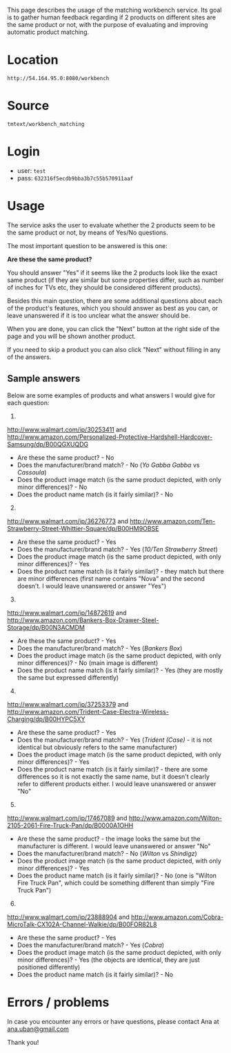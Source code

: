 This page describes the usage of the matching workbench service. Its goal is to gather human feedback regarding if 2 products on different sites are the same product or not, with the purpose of evaluating and improving automatic product matching.

# Location

    http://54.164.95.0:8080/workbench

# Source     
    tmtext/workbench_matching

# Login

* user: `test`
* pass: `632316f5ecdb9bba3b7c55b570911aaf`

# Usage

The service asks the user to evaluate whether the 2 products seem to be the same product or not, by means of Yes/No questions.

The most important question to be answered is this one:

**Are these the same product?**

You should answer "Yes" if it seems like the 2 products look like the exact same product (if they are similar but some properties differ, such as number of inches for TVs etc, they should be considered different products).

Besides this main question, there are some additional questions about each of the product's features, which you should answer as best as you can, or leave unanswered if it is too unclear what the answer should be.

When you are done, you can click the "Next" button at the right side of the page and you will be shown another product.

If you need to skip a product you can also click "Next" without filling in any of the answers.


## Sample answers

Below are some examples of products and what answers I would give for each question:

1.
http://www.walmart.com/ip/30253411 and http://www.amazon.com/Personalized-Protective-Hardshell-Hardcover-Samsung/dp/B00QGXUQDG


* Are these the same product? - No
* Does the manufacturer/brand match? - No (*Yo Gabba Gabba* vs *Cassoula*)
* Does the product image match (is the same product depicted, with only minor differences)? - No
* Does the product name match (is it fairly similar)? - No

2.
http://www.walmart.com/ip/36276773 and http://www.amazon.com/Ten-Strawberry-Street-Whittier-Square/dp/B00HM9OBSE

* Are these the same product? - Yes
* Does the manufacturer/brand match? - Yes (*10/Ten Strawberry Street*)
* Does the product image match (is the same product depicted, with only minor differences)? - Yes
* Does the product name match (is it fairly similar)? - they match but there are minor differences (first name contains "Nova" and the second doesn't. I would leave unanswered or answer "Yes")


3.
http://www.walmart.com/ip/14872619 and http://www.amazon.com/Bankers-Box-Drawer-Steel-Storage/dp/B00N3ACMDM

* Are these the same product? - Yes
* Does the manufacturer/brand match? - Yes (*Bankers Box*)
* Does the product image match (is the same product depicted, with only minor differences)? - No (main image is different)
* Does the product name match (is it fairly similar)? - Yes (they are mostly the same but expressed differently)

4.
http://www.walmart.com/ip/37253379 and http://www.amazon.com/Trident-Case-Electra-Wireless-Charging/dp/B00HYPC5XY

* Are these the same product? - Yes
* Does the manufacturer/brand match? - Yes (*Trident (Case)* - it is not identical but obviously refers to the same manufacturer)
* Does the product image match (is the same product depicted, with only minor differences)? - Yes
* Does the product name match (is it fairly similar)? - there are some differences so it is not exactly the same name, but it doesn't clearly refer to different products either. I would leave unanswered or answer "No"

5.
http://www.walmart.com/ip/17467089 and http://www.amazon.com/Wilton-2105-2061-Fire-Truck-Pan/dp/B0000A1OHH

* Are these the same product? - the image looks the same but the manufacturer is different. I would leave unanswered or answer "No"
* Does the manufacturer/brand match? - No (*Wilton* vs *Shindigz*)
* Does the product image match (is the same product depicted, with only minor differences)? - Yes
* Does the product name match (is it fairly similar)? - No (one is "Wilton Fire Truck Pan", which could be something different than simply "Fire Truck Pan")

6.
http://www.walmart.com/ip/23888904 and http://www.amazon.com/Cobra-MicroTalk-CX102A-Channel-Walkie/dp/B00FOR82L8

* Are these the same product? - Yes
* Does the manufacturer/brand match? - Yes (*Cobra*)
* Does the product image match (is the same product depicted, with only minor differences)? - Yes (the objects are identical, they are just positioned differently)
* Does the product name match (is it fairly similar)? - No

# Errors / problems

In case you encounter any errors or have questions, please contact Ana at ana.uban@gmail.com

Thank you!